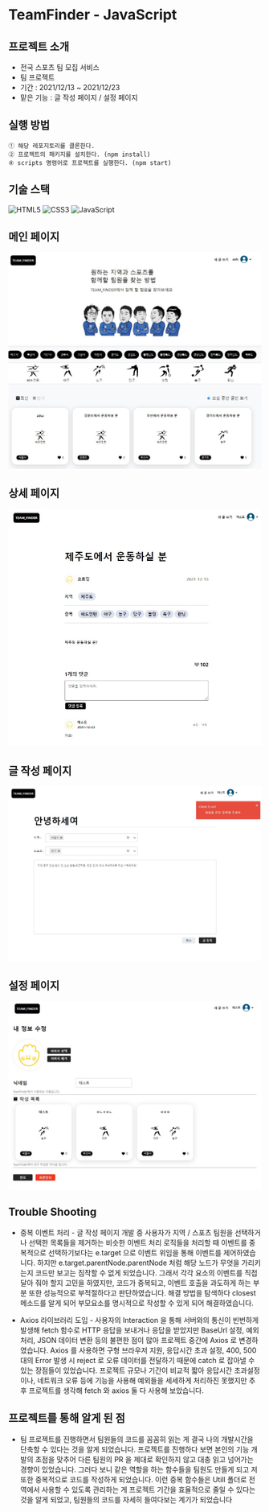 # TeamFinder - JavaScript

## 프로젝트 소개 
- 전국 스포츠 팀 모집 서비스
- 팀 프로젝트
- 기간 : 2021/12/13 ~ 2021/12/23
- 맡은 기능 : 글 작성 페이지 / 설정 페이지


## 실행 방법
```
① 해당 레포지토리를 클론한다.
② 프로젝트의 패키지를 설치한다. (npm install)
④ scripts 명령어로 프로젝트를 실행한다. (npm start)
```

## 기술 스택
![HTML5](https://img.shields.io/badge/html5-%23E34F26.svg?style=for-the-badge&logo=html5&logoColor=white)
![CSS3](https://img.shields.io/badge/CSS3-DB7093?style=for-the-badge&logo=css3&logoColor=white)
![JavaScript](https://img.shields.io/badge/javascript-%23323330.svg?style=for-the-badge&logo=javascript&logoColor=%23F7DF1E)

## 메인 페이지 
<img src="./readmeImg/main.jpg">

## 상세 페이지
<img src="./readmeImg/detail.jpg">

## 글 작성 페이지
<img src="./readmeImg/writing.jpg">

## 설정 페이지
<img src="./readmeImg/setting.jpg">


## Trouble Shooting

  - 중복 이벤트 처리 - 글 작성 페이지 개발 중 사용자가 지역 / 스포츠 팀원을 선택하거나 선택한 목록들을 제거하는 비슷한 이벤트 처리 로직들을 처리할 때 이벤트를 중복적으로 선택하기보다는 e.target 으로 이벤트 위임을 통해 이벤트를 제어하였습니다. 하지만 e.target.parentNode.parentNode 처럼 해당 노드가 무엇을 가리키는지 코드만 보고는 짐작할 수 없게 되었습니다. 그래서 각각 요소의 이벤트를 직접 달아 줘야 할지 고민을 하였지만, 코드가 중복되고, 이벤트 호출을 과도하게 하는 부분 또한 성능적으로 부적절하다고 판단하였습니다. 해결 방법을 탐색하다 closest 메소드를 알게 되어 부모요소를 명시적으로 작성할 수 있게 되어 해결하였습니다.

  - Axios 라이브러리 도입 - 사용자의 Interaction 을 통해 서버와의 통신이 빈번하게 발생해 fetch 함수로 HTTP 응답을 보내거나 응답을 받았지만 BaseUrl 설정, 예외처리, JSON 데이터 변환 등의 불편한 점이 많아 프로젝트 중간에 Axios 로 변경하였습니다. Axios 를 사용하면
구형 브라우저 지원, 응답시간 초과 설정, 400, 500 대의 Error 발생 시 reject 로 오류 데이터를 전달하기 때문에 catch 로 잡아낼 수 있는 장점들이 있었습니다. 프로젝트 규모나 기간이 비교적 짧아 응답시간 초과설정이나, 네트워크 오류 등에 기능을 사용해 예외들을
세세하게 처리하진 못했지만 추후 프로젝트를 생각해 fetch 와 axios 둘 다 사용해 보았습니다.

## 프로젝트를 통해 알게 된 점 
  - 팀 프로젝트를 진행하면서 팀원들의 코드를 꼼꼼히 읽는 게 결국 나의 개발시간을 단축할 수 있다는 것을 알게 되었습니다. 프로젝트를 진행하다 보면 본인의 기능 개발의 초점을 맞추어 다른 팀원의 PR 을 제대로 확인하지 않고 대충 읽고 넘어가는 경향이 있었습니다.
그러다 보니 같은 역할을 하는 함수들을 팀원도 만들게 되고 저 또한 중복적으로 코드를 작성하게 되었습니다. 
이런 중복 함수들은 Utill 폴더로 전역에서 사용할 수 있도록 관리하는 게 프로젝트 기간을 효율적으로 줄일 수 있다는 것을 알게 되었고, 팀원들의 코드를 자세히 들여다보는 계기가 되었습니다



